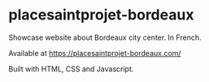 # placesaintprojet-bordeaux

Showcase website about Bordeaux city center.
In French. 

Available at <a href="https://placesaintprojet-bordeaux.com/">https://placesaintprojet-bordeaux.com/</a>

Built with HTML, CSS and Javascript.
